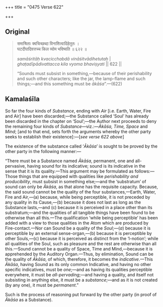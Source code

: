 +++
title = "0475 Verse 622"

+++
## Original 
>
> समाश्रिताः क्वचिच्छब्दा विनाशित्वादिहेतुतः ।  
> घटदीपादिवत्तच्च किल व्योम भविष्यति ॥ ६२२ ॥ 
>
> *samāśritāḥ kvacicchabdā vināśitvādihetutaḥ* \|  
> *ghaṭadīpādivattacca kila vyoma bhaviṣyati* \|\| 622 \|\| 
>
> “Sounds must subsist in something,—because of their perishability and such other characters; like the jar, the lamp-flame and such things;—and this something must be *ākāśa*”.—(622)



## Kamalaśīla

So far the four kinds of *Substance*, ending with *Air* [i.e. Earth, Water, Fire and Air] have been discarded;—the Substance called ‘Soul’ has already been discarded in the chapter on ‘Soul’;—the Author next proceeds to deny the remaining four kinds of *Substance*—viz.:—*Ākāśa, Time, Space* and *Mind*; [and to that end, sets forth the arguments whereby the other party seeks to establish their existence]:—[*see verse 622 above*]

The existence of the substance called ‘*Ākāśa*’ is sought to be proved by the other party in the following manner:—

“There must be a Substance named *Ākāśa*, permanent, one and all-pervasive, having sound for its indicative; sound is its indicative in the sense that it is its quality.—This argument may be formulated as follows:—Those things that are equipped with qualities like *perishability and producibility*, must subsist in something else;—and the ‘substratum’ of sound can only be *Ākāśa*, as that alone has the requisite capacity. Because, the said sound cannot be the quality of the four substances,—Earth, Water, Fire and Air,—(a) because, while being perceptible, it is not preceded by any quality in its Cause,—(b) because it does not last as long as the Substance lasts,—and (c) because it is perceived in a place other than its substratum;—and the qualities of all tangible things have been found to be otherwise than all this.—The qualification ‘while being perceptible’ has been added with a view to those qualities in the Atom which are produced by Fire-contact.—Nor can Sound be a quality of the *Soul*;—(*a*) because it is perceptible by an external sense-organ,—(b) because it is perceptible by other Souls,—(c) because it is perceived as distinct from the ‘I-notion’; while all qualities of the Soul, such as pleasure and the rest are otherwise than all this.—Sound cannot be a quality of Space, Time and Mind,—because it is apprehended by the Auditory Organ.—Thus, by elimination, Sound can be the quality of *Ākāśa*, of which, therefore, it becomes the *indicative*.—This *Ākāśa*, having Sound as its only common Indicative, and having no other specific indicatives, must be *one*;—and as having its qualities perceptible everywhere, it must be *all-pervading*;—and having a quality, and itself not subsisting in anything else, it must be a *substance*;—and as it is not created (by any one), it must be *permanent*.”

Such is the process of reasoning put forward by the other party (in proof of *Ākāśa* as a Substance).



